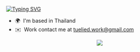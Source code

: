 <a href="https://git.io/typing-svg" align="center" ><img src="https://readme-typing-svg.demolab.com?font=Fira+Code&weight=200&size=30&pause=1000&color=FFFFFF&center=true&width=435&lines=Hi+My+name+is+Proton" alt="Typing SVG" /></a>
* 🌍  I'm based in Thailand
* ✉️  Work contact me at tuelied.work@gmail.com

<p align="center">
  <img src="https://github-readme-activity-graph.vercel.app/graph?username=tuelied&bg_color=0a0f1c&color=0047ab&line=003399&point=3366cc&area=true&area_color=3366cc&title_color=0047ab&hide_border=true" />
</p>

